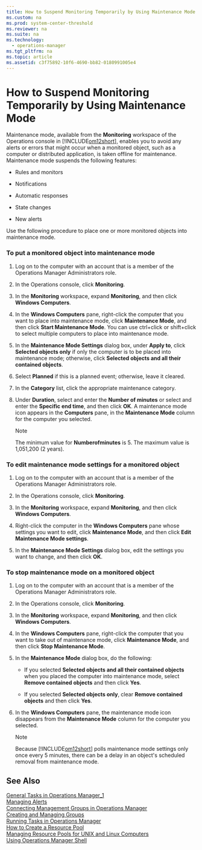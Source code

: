 ```yaml
---
title: How to Suspend Monitoring Temporarily by Using Maintenance Mode
ms.custom: na
ms.prod: system-center-threshold
ms.reviewer: na
ms.suite: na
ms.technology: 
  - operations-manager
ms.tgt_pltfrm: na
ms.topic: article
ms.assetid: c3f75892-10f6-4690-bb82-0180991005e4
---
```

# How to Suspend Monitoring Temporarily by Using Maintenance Mode
Maintenance mode, available from the **Monitoring** workspace of the Operations console in [!INCLUDE[om12short](../../om/manage/includes/om12short_md.md)], enables you to avoid any alerts or errors that might occur when a monitored object, such as a computer or distributed application, is taken offline for maintenance. Maintenance mode suspends the following features:  
  
-   Rules and monitors  
  
-   Notifications  
  
-   Automatic responses  
  
-   State changes  
  
-   New alerts  
  
Use the following procedure to place one or more monitored objects into maintenance mode.  
  
### To put a monitored object into maintenance mode  
  
1.  Log on to the computer with an account that is a member of the Operations Manager Administrators role.  
  
2.  In the Operations console, click **Monitoring**.  
  
3.  In the **Monitoring** workspace, expand **Monitoring**, and then click **Windows Computers**.  
  
4.  In the **Windows Computers** pane, right\-click the computer that you want to place into maintenance mode, click **Maintenance Mode**, and then click **Start Maintenance Mode**. You can use ctrl\+click or shift\+click to select multiple computers to place into maintenance mode.  
  
5.  In the **Maintenance Mode Settings** dialog box, under **Apply to**, click **Selected objects only** if only the computer is to be placed into maintenance mode; otherwise, click **Selected objects and all their contained objects**.  
  
6.  Select **Planned** if this is a planned event; otherwise, leave it cleared.  
  
7.  In the **Category** list, click the appropriate maintenance category.  
  
8.  Under **Duration**, select and enter the **Number of minutes** or select and enter the **Specific end time**, and then click **OK**. A maintenance mode icon appears in the **Computers** pane, in the **Maintenance Mode** column for the computer you selected.  
  
    > [!NOTE]  
    > The minimum value for **Numberofminutes** is 5. The maximum value is 1,051,200 \(2 years\).  
  
### To edit maintenance mode settings for a monitored object  
  
1.  Log on to the computer with an account that is a member of the Operations Manager Administrators role.  
  
2.  In the Operations console, click **Monitoring**.  
  
3.  In the **Monitoring** workspace, expand **Monitoring**, and then click **Windows Computers**.  
  
4.  Right\-click the computer in the **Windows Computers** pane whose settings you want to edit, click **Maintenance Mode**, and then click **Edit Maintenance Mode settings**.  
  
5.  In the **Maintenance Mode Settings** dialog box, edit the settings you want to change, and then click **OK**.  
  
### To stop maintenance mode on a monitored object  
  
1.  Log on to the computer with an account that is a member of the Operations Manager Administrators role.  
  
2.  In the Operations console, click **Monitoring**.  
  
3.  In the **Monitoring** workspace, expand **Monitoring**, and then click **Windows Computers**.  
  
4.  In the **Windows Computers** pane, right\-click the computer that you want to take out of maintenance mode, click **Maintenance Mode**, and then click **Stop Maintenance Mode**.  
  
5.  In the **Maintenance Mode** dialog box, do the following:  
  
    -   If you selected **Selected objects and all their contained objects** when you placed the computer into maintenance mode, select **Remove contained objects** and then click **Yes**.  
  
    -   If you selected **Selected objects only**, clear **Remove contained objects** and then click **Yes**.  
  
6.  In the **Windows Computers** pane, the maintenance mode icon disappears from the **Maintenance Mode** column for the computer you selected.  
  
    > [!NOTE]  
    > Because [!INCLUDE[om12short](../../om/manage/includes/om12short_md.md)] polls maintenance mode settings only once every 5 minutes, there can be a delay in an object's scheduled removal from maintenance mode.  
  
## See Also  
[General Tasks in Operations Manager_1](../Topic/General%20Tasks%20in%20Operations%20Manager_1.md)  
[Managing Alerts](../../om/manage/Managing-Alerts.md)  
[Connecting Management Groups in Operations Manager](../../om/manage/Connecting-Management-Groups-in-Operations-Manager.md)  
[Creating and Managing Groups](../../om/manage/Creating-and-Managing-Groups.md)  
[Running Tasks in Operations Manager](../../om/manage/Running-Tasks-in-Operations-Manager.md)  
[How to Create a Resource Pool](../../om/manage/How-to-Create-a-Resource-Pool.md)  
[Managing Resource Pools for UNIX and Linux Computers](../../om/manage/Managing-Resource-Pools-for-UNIX-and-Linux-Computers.md)  
[Using Operations Manager Shell](../../om/manage/Using-Operations-Manager-Shell.md)  
  
